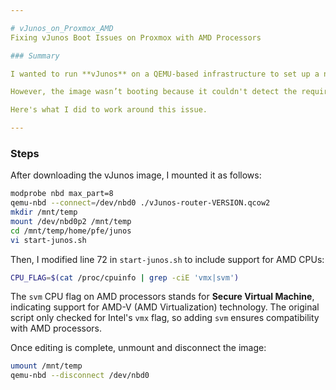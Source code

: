 ```yaml
---

# vJunos_on_Proxmox_AMD
Fixing vJunos Boot Issues on Proxmox with AMD Processors

### Summary

I wanted to run **vJunos** on a QEMU-based infrastructure to set up a networking lab. While researching, I came across [vJunos\_on\_Proxmox](https://github.com/Ihemail/vJunos_on_Proxmox), which inspired me to host vJunos in my home lab.

However, the image wasn’t booting because it couldn't detect the required CPU virtualization flag. It turned out that the Juniper-provided BASH script, which checks for CPU capabilities, only supports Intel processors and doesn't properly detect AMD CPUs.

Here's what I did to work around this issue.

---
```


### Steps

After downloading the vJunos image, I mounted it as follows:

```bash
modprobe nbd max_part=8
qemu-nbd --connect=/dev/nbd0 ./vJunos-router-VERSION.qcow2
mkdir /mnt/temp
mount /dev/nbd0p2 /mnt/temp
cd /mnt/temp/home/pfe/junos
vi start-junos.sh
```

Then, I modified line 72 in `start-junos.sh` to include support for AMD CPUs:

```bash
CPU_FLAG=$(cat /proc/cpuinfo | grep -ciE 'vmx|svm')
```

The `svm` CPU flag on AMD processors stands for **Secure Virtual Machine**, indicating support for AMD-V (AMD Virtualization) technology. The original script only checked for Intel's `vmx` flag, so adding `svm` ensures compatibility with AMD processors.

Once editing is complete, unmount and disconnect the image:

```bash
umount /mnt/temp
qemu-nbd --disconnect /dev/nbd0
```
